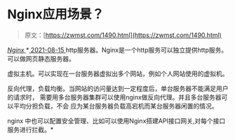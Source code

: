 <!--yml
category: 未分类
date: 0001-01-01 00:00:00
-->

# Nginx应用场景？

> 原文：[https://zwmst.com/1490.html](https://zwmst.com/1490.html)

   [ *Nginx* ](https://zwmst.com/nginx)*[ <time datetime="2021-08-15T11:40:46+08:00"> 2021-08-15 </time> ](https://zwmst.com/1490.html)  http服务器。Nginx是一个http服务可以独立提供http服务。可以做网页静态服务器。

虚拟主机。可以实现在一台服务器虚拟出多个网站，例如个人网站使用的虚拟机。

反向代理，负载均衡。当网站的访问量达到一定程度后，单台服务器不能满足用户的请求时， 需要用多台服务器集群可以使用nginx做反向代理。并且多台服务器可以平均分担负载，不会 应为某台服务器负载高宕机而某台服务器闲置的情况。

nginx 中也可以配置安全管理、比如可以使用Nginx搭建API接口网关,对每个接口服务进行拦截。*